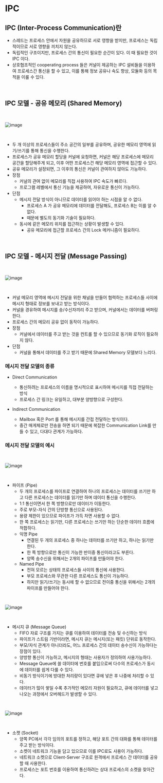 # IPC

## IPC (Inter-Process Communication)란
+ 스레드는 프로세스 안에서 자원을 공유하므로 서로 영향을 받지만, 프로세스는 독립적이므로 서로 영향을 끼치지 않는다.
+ 독립적인 구조이지만, 프로세스 간의 통신이 필요한 순간이 있다. 이 때 필요한 것이 IPC 이다.
+ 상호협조적인 cooperating process 들은 커널이 제공하는 IPC 설비들을 이용하여 프로세스간 통신을 할 수 있고, 이를 통해 정보 공유나 속도 향상, 모듈화 등의 목적을 이룰 수 있다.

<br>


## IPC 모델 - 공유 메모리 (Shared Memory)

<br>

![image](https://user-images.githubusercontent.com/49611158/147211629-abc610f8-a150-4ec3-9e04-21f4d22c4488.png)

<br>

+ 두 개 이상의 프로세스들이 주소 공간의 일부를 공유하며, 공유한 메모리 영역에 읽기/쓰기를 통해 통신을 수행한다.
+ 프로세스가 공유 메모리 할당을 커널에 요청하면, 커널은 해당 프로세스에 메모리 공간을 할당해주게 되고, 이후 어떤 프로세스건 해당 메모리 영역에 접근할 수 있다.
+ 공유 메모리가 설정되면, 그 이후의 통신은 커널이 관여하지 않아도 가능하다.
+ 장점
    - 커널의 관여 없이 메모리를 직접 사용하여 IPC 속도가 빠르다.
    - 프로그램 레벨에서 통신 기능을 제공하여, 자유로운 통신이 가능하다.
+ 단점
    - 메시지 전달 방식이 아니므로 데이터를 읽어야 하는 시점을 알 수 없다.
        + 프로세스 A 가 공유 메모리에 데이터를 전달해도, 프로세스 B는 이를 알 수 없다.
        + 때문에 별도의 동기화 기술이 필요하다.
    - 동시에 같은 메모리 위치를 접근하는 상황이 발생할 수 있다.
        + 공유 메모리에 접근할 프로세스 간의 Lock 메커니즘이 필요하다.

<br>

##  IPC 모델 - 메시지 전달 (Message Passing)

<br>

![image](https://user-images.githubusercontent.com/49611158/147216268-a8c10069-79be-4cd2-8394-271dbc89b2a6.png)

<br>

+ 커널 메모리 영역에 메시지 전달을 위한 채널을 만들어 협력하는 프로세스들 사이에 메시지 형태로 정보를 보내고 받는 방식이다.
+ 커널을 경유하여 메시지를 송/수신자끼리 주고 받으며, 커널에서는 데이터를 버퍼링한다.
+ 프로세스 간의 메모리 공유 없이 동작이 가능하다.
+ 장점
    - 커널에서 데이터를 주고 받는 것을 컨트롤 할 수 있으므로 동기화 로직이 필요하지 않다.
+ 단점
    - 커널을 통해서 데이터를 주고 받기 때문에 Shared Memory 모델보다 느리다.

### 메시지 전달 모델의 종류
+ Direct Communication
    - 통신하려는 프로세스의 이름을 명시적으로 표시하여 메시지를 직접 전달하는 방식
    - 프로세스 간 링크는 유일하고, 대부분 양방향으로 구성한다.

+ Indirect Communication
    - Mailbox 혹은 Port 를 통해 메시지를 간접 전달하는 방식이다.
    - 중간 매게체로만 전송을 하면 되기 때문에 복잡한 Communication Link를 만들 수 있고, 다대다 관계가 가능하다.

### 메시지 전달 모델의 예시

<br>

![image](https://user-images.githubusercontent.com/49611158/147217782-6f753327-1e6e-4ed4-847d-f4879103e1b7.png)

<br>

+ 파이프 (Pipe)
    - 두 개의 프로세스를 파이프로 연결하여 하나의 프로세스는 데이터를 쓰기만 하고 다른 프로세스는 데이터를 읽기만 하며 데이터 통신을 수행한다.
    - 1:1 통신이면서 한 쪽 방향으로만 데이터가 이동한다.
    - 주로 부모-자식 간의 단방향 통신으로 사용된다.
    - 용량 제한이 있으므로 파이프가 가득 차면 사용할 수 없다.
    - 한 쪽 프로세스는 읽기만, 다른 프로세스는 쓰기만 하는 단순한 데이터 흐름에 적합하다.
    - 익명 Pipe
        + 연결된 두 개의 프로세스 중 하나는 데이터를 쓰기만 하고, 하나는 읽기만 한다.
        + 한 쪽 방향으로만 통신이 가능한 반이중 통신이라고도 부른다.
        + 양쪽 송수신을 위해서는 2개의 파이프를 만들어야 한다.
    - Named Pipe
        + 전혀 모르는 상태의 프로세스들 사이의 통신에 사용한다.
        + 부모 프로세스와 무관한 다른 프로세스도 통신이 가능하다.
        + 하지만 읽기/쓰기는 동시에 할 수 없으므로 전이중 통신을 위해서는 2개의 파이프를 만들어야 한다.

<br>

![image](https://user-images.githubusercontent.com/49611158/147217833-f8a30e13-c3e4-4429-afae-f10542c470c5.png)

<br>


+ 메시지 큐 (Message Queue)
    - FIFO 자료 구조를 가지는 큐를 이용하여 데이터를 전송 및 수신하는 방식
    - 파이프가 스트림 기반이라면, 메시지 큐는 메시지(또는 패킷) 단위로 동작한다.
    - 부모/자식 관계가 아니더라도, 어느 프로세스 간의 데이터 송수신이 가능하다는 장점이 있다.
    - 양방향 통신이 가능하고, 메시지의 형태는 사용자가 정의하여 사용가능하다.
    - Message Queue에 쓸 데이터에 번호를 붙임으로써 다수의 프로세스가 동시에 데이터를 쉽게 다룰 수 있다.
    - 비동기 방식이기에 방대한 처리량이 있다면 큐에 넣은 후 나중에 처리할 수 있다.
    - 데이터가 많이 쌓일 수록 추가적인 메모리 자원이 필요하고, 큐에 데이터를 넣고 나오는 과정에서 오버헤드가 발생할 수 있다.

<br>

![image](https://user-images.githubusercontent.com/49611158/147221640-5fd81b26-1c6b-459b-aaad-5a37c50a7d70.png)

<br>

+ 소켓 (Socket)
    - 양쪽 PC에서 각각 임의의 포트를 정하고, 해당 포트 간의 대화를 통해 데이터를 주고 받는 방식이다.
    - 소켓이 네트워크 기능을 담고 있으므로 이를 IPC로도 사용이 가능하다. 
    - 네트워크 소켓으로 Client-Server 구조로 원격에서 프로세스 간 데이터를 공유할 때 사용한다.
    - 프로세스는 포트 번호를 이용하여 통신하려는 상대 프로세스의 소켓을 찾아간다.